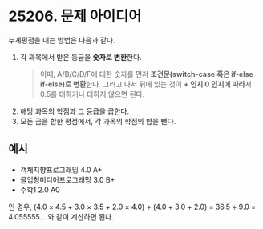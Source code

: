 # 25206. 문제 아이디어

누계평점을 내는 방법은 다음과 같다.
1) 각 과목에서 받은 등급을 **숫자로 변환**한다.
   > 이때, A/B/C/D/F에 대한 숫자를 먼저 **조건문(switch-case 혹은 if-else if-else)로 변환**한다.
   > 그러고 나서 뒤에 있는 것이 **+ 인지 0 인지에 따라**서 0.5를 더하거나 더하지 않으면 된다.
2) 해당 과목의 학점과 그 등급을 곱한다.
3) 모든 곱을 합한 평점에서, 각 과목의 학점의 합을 뺀다.

## 예시

- 객체지향프로그래밍 4.0 A+
- 몰입형미디어프로그래밍 3.0 B+
- 수학1 2.0 A0

인 경우,
(4.0 × 4.5 + 3.0 × 3.5 + 2.0 × 4.0) ÷ (4.0 + 3.0 + 2.0) = 36.5 ÷ 9.0 = 4.055555...
와 같이 계산하면 된다.
